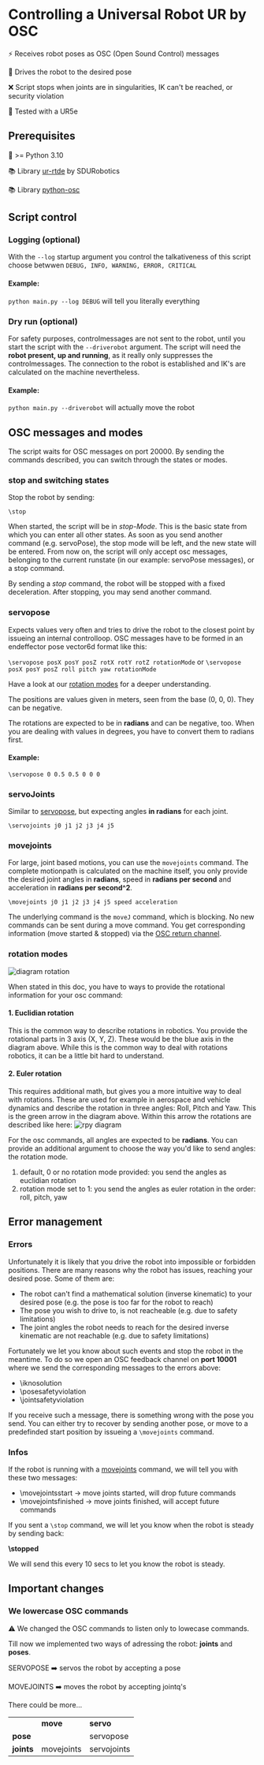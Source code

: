 # Controlling a Universal Robot UR by OSC
:zap: Receives robot poses as OSC (Open Sound Control) messages

:car: Drives the robot to the desired pose

:x: Script stops when joints are in singularities, IK can't be reached, or security violation 

:robot: Tested with a UR5e

## Prerequisites
:snake: >= Python 3.10

:books: Library [ur-rtde](https://sdurobotics.gitlab.io/ur_rtde/index.html) by SDURobotics

:books: Library [python-osc](https://pypi.org/project/python-osc/)

## Script control 
### Logging (optional)
With the `--log` startup argument you control the talkativeness of this script choose betwwen `DEBUG, INFO, WARNING, ERROR, CRITICAL`

#### Example:

`python main.py --log DEBUG` will tell you literally everything

### Dry run (optional)
For safety purposes, controlmessages are not sent to the robot, until you start the script with the `--driverobot` argument. The script will need the **robot present, up and running**, as it really only suppresses the controlmessages. The connection to the robot is established and IK's are calculated on the machine nevertheless.

#### Example:

`python main.py --driverobot` will actually move the robot

## OSC messages and modes
The script waits for OSC messages on port 20000. By sending the commands described, you can switch through the states or modes.

### stop and switching states

Stop the robot by sending:

`\stop`

When started, the script will be in *stop-Mode*. This is the basic state from which you can enter all other states. As soon as you send another command (e.g. servoPose), the stop mode will be left, and the new state will be entered. From now on, the script will only accept osc messages, belonging to the current runstate (in our example: servoPose messages), or a stop command.

By sending a *stop* command, the robot will be stopped with a fixed deceleration. After stopping, you may send another command.


### servopose
Expects values very often and tries to drive the robot to the closest point by issueing an internal controlloop.
OSC messages have to be formed in an endeffector pose vector6d format like this:

`\servopose posX posY posZ rotX rotY rotZ rotationMode` or `\servopose posX posY posZ roll pitch yaw rotationMode`

Have a look at our [rotation modes](#rotation-modes) for a deeper understanding.

The positions are values given in meters, seen from the base (0, 0, 0). They can be negative.

The rotations are expected to be in **radians** and can be negative, too. When you are dealing with values in degrees, you have to convert them to radians first.

#### Example:
`\servopose 0 0.5 0.5 0 0 0`

### servoJoints
Similar to [servopose](#servopose), but expecting angles **in radians** for each joint.

`\servojoints j0 j1 j2 j3 j4 j5`


### movejoints
For large, joint based motions, you can use the `movejoints` command. The complete motionpath is calculated on the machine itself, you only provide the desired joint angles in **radians**, speed in **radians per second** and acceleration in **radians per second^2**. 

`\movejoints j0 j1 j2 j3 j4 j5 speed acceleration`

The underlying command is the `moveJ` command, which is blocking. No new commands can be sent during a move command. You get corresponding information (move started & stopped) via the [OSC return channel](#infos).

### rotation modes
![diagram rotation](https://upload.wikimedia.org/wikipedia/commons/5/51/Euler_AxisAngle.png)

When stated in this doc, you have to ways to provide the rotational information for your osc command:
#### 1. Euclidian rotation
This is the common way to describe rotations in robotics. You provide the rotational parts in 3 axis (X, Y, Z). These would be the blue axis in the diagram above. While this is the common way to deal with rotations robotics, it can be a little bit hard to understand.

#### 2. Euler rotation
This requires additional math, but gives you a more intuitive way to deal with rotations. These are used for example in aerospace and vehicle dynamics and describe the rotation in three angles: Roll, Pitch and Yaw. This is the green arrow in the diagram above. Within this arrow the rotations are described like here:
![rpy diagram](https://upload.wikimedia.org/wikipedia/commons/thumb/c/c1/Yaw_Axis_Corrected.svg/639px-Yaw_Axis_Corrected.svg.png)

For the osc commands, all angles are expected to be **radians**. You can provide an additional argument to choose the way you'd like to send angles: the rotation mode.

1. default, 0 or no rotation mode provided: you send the angles as euclidian rotation
2. rotation mode set to 1: you send the angles as euler rotation in the order: roll, pitch, yaw

## Error management
### Errors
Unfortunately it is likely that you drive the robot into impossible or forbidden positions. There are many reasons why the robot has issues, reaching your desired pose. Some of them are:
* The robot can't find a mathematical solution (inverse kinematic) to your desired pose (e.g. the pose is too far for the robot to reach)
* The pose you wish to drive to, is not reacheable (e.g. due to safety limitations)
* The joint angles the robot needs to reach for the desired inverse kinematic are not reachable (e.g. due to safety limitations)

Fortunately we let you know about such events and stop the robot in the meantime. To do so we open an OSC feedback channel on **port 10001** where we send the corresponding messages to the errors above:
* \iknosolution
* \posesafetyviolation
* \jointsafetyviolation

If you receive such a message, there is something wrong with the pose you send. You can either try to recover by sending another pose, or move to a predefinded start position by issueing a `\movejoints` command.

### Infos
If the robot is running with a [movejoints](#movejoints) command, we will tell you with these two messages:
* \movejointsstart -> move joints started, will drop future commands
* \movejointsfinished -> move joints finished, will accept future commands

If you sent a `\stop` command, we will let you know when the robot is steady by sending back:

**\stopped**

We will send this every 10 secs to let you know the robot is steady.

## Important changes
### We lowercase OSC commands
:warning: We changed the OSC commands to listen only to lowecase commands.

Till now we implemented two ways of adressing the robot: **joints** and **poses**.


SERVOPOSE :arrow_right: servos the robot by accepting a pose

MOVEJOINTS :arrow_right: moves the robot by accepting jointq's

There could be more...

|   |   |   |
| --- | --- | --- |
|   | **move** | **servo** |
| **pose** |  | servopose |
| **joints** | movejoints | servojoints |